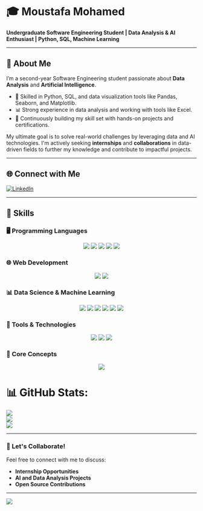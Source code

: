# 🎓 Moustafa Mohamed  

**Undergraduate Software Engineering Student | Data Analysis & AI Enthusiast | Python, SQL, Machine Learning**  

---

## 📖 About Me  

I’m a second-year Software Engineering student passionate about **Data Analysis** and **Artificial Intelligence**.  

- 🔧 Skilled in Python, SQL, and data visualization tools like Pandas, Seaborn, and Matplotlib.  
- 📊 Strong experience in data analysis and working with tools like Excel.  
- 📜 Continuously building my skill set with hands-on projects and certifications.  

My ultimate goal is to solve real-world challenges by leveraging data and AI technologies. I'm actively seeking **internships** and **collaborations** in data-driven fields to further my knowledge and contribute to impactful projects.  

---

## 🌐 Connect with Me  

[![LinkedIn](https://img.shields.io/badge/LinkedIn-Moustafa%20Mohamed-blue?style=for-the-badge&logo=linkedin&logoColor=white)](https://www.linkedin.com/in/moustafa-mohamed-047736296/)

---

<!-- ## 🛠️ Skills  -->

## 🚀 Skills

### 🖥️ Programming Languages  
<p align="center">
  <img src="https://img.shields.io/badge/-C-A8B9CC?style=for-the-badge&logo=c&logoColor=white" />
  <img src="https://img.shields.io/badge/-C++-00599C?style=for-the-badge&logo=c%2B%2B&logoColor=white" />
  <img src="https://img.shields.io/badge/-Python-3776AB?style=for-the-badge&logo=python&logoColor=white" />
  <img src="https://img.shields.io/badge/-SQL-4479A1?style=for-the-badge&logo=mysql&logoColor=white" />
  <img src="https://img.shields.io/badge/-JavaScript-F7DF1E?style=for-the-badge&logo=javascript&logoColor=black" />
</p>

### 🌐 Web Development  
<p align="center">
  <img src="https://img.shields.io/badge/-HTML-E34F26?style=for-the-badge&logo=html5&logoColor=white" />
  <img src="https://img.shields.io/badge/-CSS-1572B6?style=for-the-badge&logo=css3&logoColor=white" />
</p>

### 📊 Data Science & Machine Learning  
<p align="center">
  <img src="https://img.shields.io/badge/-NumPy-013243?style=for-the-badge&logo=numpy&logoColor=white" />
  <img src="https://img.shields.io/badge/-Pandas-150458?style=for-the-badge&logo=pandas&logoColor=white" />
  <img src="https://img.shields.io/badge/-Seaborn-2D72B8?style=for-the-badge&logoColor=white" />
  <img src="https://img.shields.io/badge/-Matplotlib-ffffff?style=for-the-badge&logo=matplotlib&logoColor=black" />
  <img src="https://img.shields.io/badge/-Scikit_learn-F7931E?style=for-the-badge&logo=scikit-learn&logoColor=white" />
  <img src="https://img.shields.io/badge/-Plotly-3F4F75?style=for-the-badge&logo=plotly&logoColor=white" />
</p>

### 🔧 Tools & Technologies  
<p align="center">
  <img src="https://img.shields.io/badge/-Git-F05032?style=for-the-badge&logo=git&logoColor=white" />
  <img src="https://img.shields.io/badge/-Jupyter-F37626?style=for-the-badge&logo=jupyter&logoColor=white" />
  <img src="https://img.shields.io/badge/-Power_BI-F37626?style=for-the-badge&logo=powerbi&logoColor=white" />
</p>

### 🎯 Core Concepts  
<p align="center">
  <img src="https://img.shields.io/badge/-OOP-00599C?style=for-the-badge" />
</p>






# 📊 GitHub Stats:
![](https://github-readme-stats.vercel.app/api?username=MoustafaMohamed01&theme=dark&hide_border=false&include_all_commits=false&count_private=false)<br/>
![](https://github-readme-streak-stats.herokuapp.com/?user=MoustafaMohamed01&theme=dark&hide_border=false)<br/>
![](https://github-readme-stats.vercel.app/api/top-langs/?username=MoustafaMohamed01&theme=dark&hide_border=false&include_all_commits=false&count_private=false&layout=compact)

---

### 🤝 Let's Collaborate!  

Feel free to connect with me to discuss:  
- **Internship Opportunities**  
- **AI and Data Analysis Projects**  
- **Open Source Contributions**  

---
[![](https://visitcount.itsvg.in/api?id=MoustafaMohamed01&icon=0&color=0)](https://visitcount.itsvg.in)
